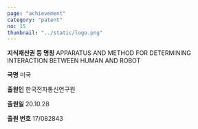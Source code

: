 ```yaml
---
page: "achievement"
category: "patent"
no: 15
thumbnail: "../static/logo.png"
---
```


**지식재산권 등 명칭** APPARATUS AND METHOD FOR DETERMINING INTERACTION BETWEEN HUMAN AND ROBOT

**국명** 미국

**출원인** 한국전자통신연구원

**출원일** 20.10.28

**출원 번호** 17/082843
